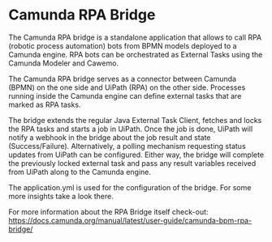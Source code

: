 # Camunda RPA Bridge 
The Camunda RPA bridge is a standalone application that allows to call RPA (robotic process automation) bots from BPMN models deployed to a Camunda engine.
RPA bots can be orchestrated as External Tasks using the Camunda Modeler and Cawemo.

The Camunda RPA bridge serves as a connector between Camunda (BPMN) on the one side and UiPath (RPA) on the other side. Processes running inside the Camunda engine can define external tasks that are marked as RPA tasks.

The bridge extends the regular Java External Task Client, fetches and locks the RPA tasks and starts a job in UiPath. 
Once the job is done, UiPath will notify a webhook in the bridge about the job result and state (Success/Failure). 
Alternatively, a polling mechanism requesting status updates from UiPath can be configured. Either way, the bridge will complete the previously locked external task and pass any result variables received from UiPath along to the Camunda engine.

The application.yml is used for the configuration of the bridge. For some more insights take a look there. 

For more information about the RPA Bridge itself check-out:
https://docs.camunda.org/manual/latest/user-guide/camunda-bpm-rpa-bridge/ 